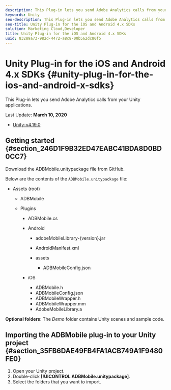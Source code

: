 ```yaml
---
description: This Plug-in lets you send Adobe Analytics calls from your Unity applications.
keywords: Unity
seo-description: This Plug-in lets you send Adobe Analytics calls from your Unity applications.
seo-title: Unity Plug-in for the iOS and Android 4.x SDKs
solution: Marketing Cloud,Developer
title: Unity Plug-in for the iOS and Android 4.x SDKs
uuid: 83289a73-982d-4472-a8c8-00b562dc80f5
---
```


# Unity Plug-in for the iOS and Android 4.x SDKs {#unity-plug-in-for-the-ios-and-android-x-sdks}

This Plug-in lets you send Adobe Analytics calls from your Unity applications.

Last Update: **March 10, 2020**
* [Unity-v4.19.0](https://github.com/Adobe-Marketing-Cloud/mobile-services/releases/tag/v4.19.0-Unity)

## Getting started {#section_246D1F9B32ED47EABC41BDA8D0BD0CC7}

Download the ADBMobile.unitypackage file from GitHub.

Below are the contents of the `ADBMobile.unitypackage` file:

* Assets (root)

  * ADBMobile

  * Plugins

    * ADBMobile.cs
    * Android

      * adobeMobileLibrary-{version}.jar
      * AndroidManifest.xml
      * assets

        * ADBMobileConfig.json

    * iOS

      * ADBMobile.h
      * ADBMobileConfig.json
      * ADBMobileWrapper.h
      * ADBMobileWrapper.mm
      * AdobeMobileLibrary.a

**Optional folders**: The *Demo* folder contains Unity scenes and sample code.

## Importing the ADBMobile plug-in to your Unity project {#section_35FB6DAE49FB4FA1ACB749A1F9480FE0}

1. Open your Unity project.
1. Double-click **[!UICONTROL ADBMobile.unitypackage]**.
1. Select the folders that you want to import.
